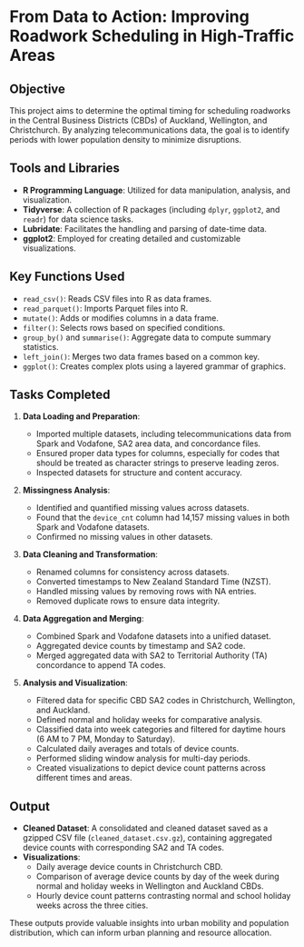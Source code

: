 # From Data to Action: Improving Roadwork Scheduling in High-Traffic Areas

## Objective
This project aims to determine the optimal timing for scheduling roadworks in the Central Business Districts (CBDs) of Auckland, Wellington, and Christchurch. By analyzing telecommunications data, the goal is to identify periods with lower population density to minimize disruptions.
## Tools and Libraries

- **R Programming Language**: Utilized for data manipulation, analysis, and visualization.
- **Tidyverse**: A collection of R packages (including `dplyr`, `ggplot2`, and `readr`) for data science tasks.
- **Lubridate**: Facilitates the handling and parsing of date-time data.
- **ggplot2**: Employed for creating detailed and customizable visualizations.

## Key Functions Used

- `read_csv()`: Reads CSV files into R as data frames.
- `read_parquet()`: Imports Parquet files into R.
- `mutate()`: Adds or modifies columns in a data frame.
- `filter()`: Selects rows based on specified conditions.
- `group_by()` and `summarise()`: Aggregate data to compute summary statistics.
- `left_join()`: Merges two data frames based on a common key.
- `ggplot()`: Creates complex plots using a layered grammar of graphics.

## Tasks Completed

1. **Data Loading and Preparation**:
   - Imported multiple datasets, including telecommunications data from Spark and Vodafone, SA2 area data, and concordance files.
   - Ensured proper data types for columns, especially for codes that should be treated as character strings to preserve leading zeros.
   - Inspected datasets for structure and content accuracy.

2. **Missingness Analysis**:
   - Identified and quantified missing values across datasets.
   - Found that the `device_cnt` column had 14,157 missing values in both Spark and Vodafone datasets.
   - Confirmed no missing values in other datasets.

3. **Data Cleaning and Transformation**:
   - Renamed columns for consistency across datasets.
   - Converted timestamps to New Zealand Standard Time (NZST).
   - Handled missing values by removing rows with NA entries.
   - Removed duplicate rows to ensure data integrity.

4. **Data Aggregation and Merging**:
   - Combined Spark and Vodafone datasets into a unified dataset.
   - Aggregated device counts by timestamp and SA2 code.
   - Merged aggregated data with SA2 to Territorial Authority (TA) concordance to append TA codes.

5. **Analysis and Visualization**:
   - Filtered data for specific CBD SA2 codes in Christchurch, Wellington, and Auckland.
   - Defined normal and holiday weeks for comparative analysis.
   - Classified data into week categories and filtered for daytime hours (6 AM to 7 PM, Monday to Saturday).
   - Calculated daily averages and totals of device counts.
   - Performed sliding window analysis for multi-day periods.
   - Created visualizations to depict device count patterns across different times and areas.

## Output

- **Cleaned Dataset**: A consolidated and cleaned dataset saved as a gzipped CSV file (`cleaned_dataset.csv.gz`), containing aggregated device counts with corresponding SA2 and TA codes.
- **Visualizations**:
  - Daily average device counts in Christchurch CBD.
  - Comparison of average device counts by day of the week during normal and holiday weeks in Wellington and Auckland CBDs.
  - Hourly device count patterns contrasting normal and school holiday weeks across the three cities.

These outputs provide valuable insights into urban mobility and population distribution, which can inform urban planning and resource allocation.
